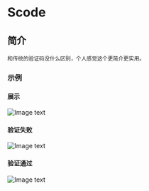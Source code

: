 # Scode

## 简介

```
和传统的验证码没什么区别，个人感觉这个更简介更实用。
```

### 示例
#### 展示
![Image text](https://raw.githubusercontent.com/RxxcyZ/scode/master/images/demo.png)
#### 验证失败
![Image text](https://raw.githubusercontent.com/RxxcyZ/scode/master/images/false.png)
#### 验证通过
![Image text](https://raw.githubusercontent.com/RxxcyZ/scode/master/images/true.png)
